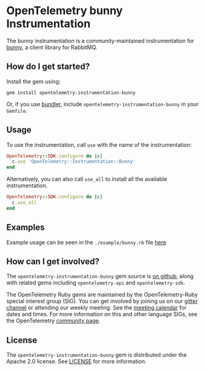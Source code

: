 # OpenTelemetry bunny Instrumentation

The bunny instrumentation is a community-maintained instrumentation for [bunny][bunny-home], a client library for RabbitMQ.

## How do I get started?

Install the gem using:

```
gem install opentelemetry-instrumentation-bunny
```

Or, if you use [bundler][bundler-home], include `opentelemetry-instrumentation-bunny` in your `Gemfile`.

## Usage

To use the instrumentation, call `use` with the name of the instrumentation:

```ruby
OpenTelemetry::SDK.configure do |c|
  c.use 'OpenTelemetry::Instrumentation::Bunny'
end
```

Alternatively, you can also call `use_all` to install all the available instrumentation.

```ruby
OpenTelemetry::SDK.configure do |c|
  c.use_all
end
```

## Examples

Example usage can be seen in the `./example/bunny.rb` file [here](https://github.com/open-telemetry/opentelemetry-ruby-contrib/blob/main/master/instrumentation/bunny/example/bunny.rb)

## How can I get involved?

The `opentelemetry-instrumentation-bunny` gem source is [on github][repo-github], along with related gems including `opentelemetry-api` and `opentelemetry-sdk`.

The OpenTelemetry Ruby gems are maintained by the OpenTelemetry-Ruby special interest group (SIG). You can get involved by joining us on our [gitter channel][ruby-gitter] or attending our weekly meeting. See the [meeting calendar][community-meetings] for dates and times. For more information on this and other language SIGs, see the OpenTelemetry [community page][ruby-sig].

## License

The `opentelemetry-instrumentation-bunny` gem is distributed under the Apache 2.0 license. See [LICENSE][license-github] for more information.

[bunny-home]: https://github.com/ruby-amqp/bunny
[bundler-home]: https://bundler.io
[repo-github]: https://github.com/open-telemetry/opentelemetry-ruby
[license-github]: https://github.com/open-telemetry/opentelemetry-ruby-contrib/blob/main/master/LICENSE
[ruby-sig]: https://github.com/open-telemetry/community#ruby-sig
[community-meetings]: https://github.com/open-telemetry/community#community-meetings
[ruby-gitter]: https://gitter.im/open-telemetry/opentelemetry-ruby
